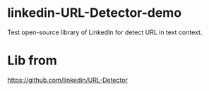 # linkedin-URL-Detector-demo
Test open-source library of LinkedIn for detect URL in text context.

# Lib from

https://github.com/linkedin/URL-Detector
